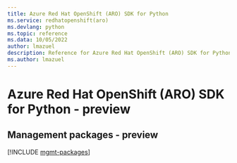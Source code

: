 ```yaml
---
title: Azure Red Hat OpenShift (ARO) SDK for Python
ms.service: redhatopenshift(aro)
ms.devlang: python
ms.topic: reference
ms.data: 10/05/2022
author: lmazuel
description: Reference for Azure Red Hat OpenShift (ARO) SDK for Python
ms.author: lmazuel
---
```

# Azure Red Hat OpenShift (ARO) SDK for Python - preview

## Management packages - preview
[!INCLUDE [mgmt-packages](red-hat-openshift-(aro)-mgmt-index.md)]